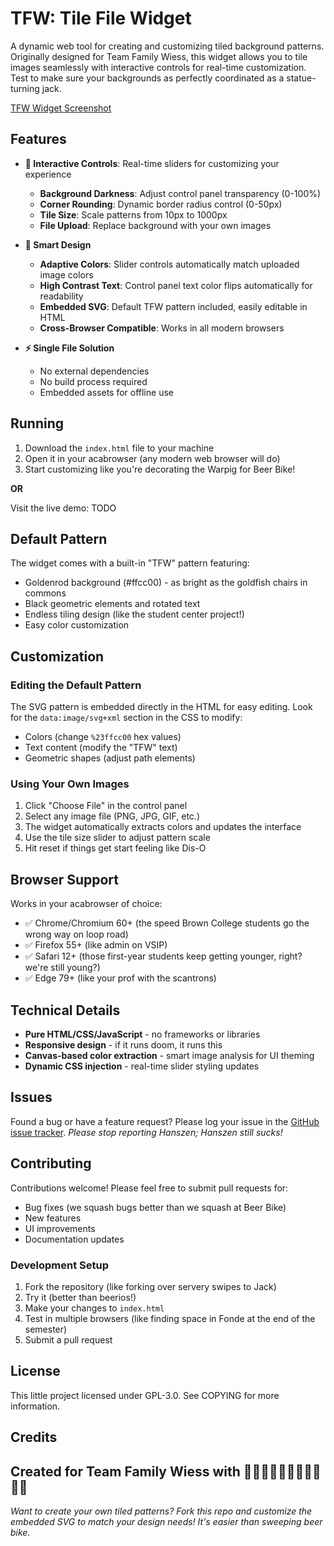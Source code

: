 # TFW: Tile File Widget

A dynamic web tool for creating and customizing tiled background patterns. Originally designed for Team Family Wiess, this widget allows you to tile images seamlessly with interactive controls for real-time customization. Test to make sure your backgrounds as perfectly coordinated as a statue-turning jack.

[TFW Widget Screenshot](screenshot.png)

## Features

- **🎨 Interactive Controls**: Real-time sliders for customizing your experience
  - **Background Darkness**: Adjust control panel transparency (0-100%)
  - **Corner Rounding**: Dynamic border radius control (0-50px)
  - **Tile Size**: Scale patterns from 10px to 1000px
  - **File Upload**: Replace background with your own images

- **🔧 Smart Design**
  - **Adaptive Colors**: Slider controls automatically match uploaded image colors
  - **High Contrast Text**: Control panel text color flips automatically for readability
  - **Embedded SVG**: Default TFW pattern included, easily editable in HTML
  - **Cross-Browser Compatible**: Works in all modern browsers

- **⚡ Single File Solution**
  - No external dependencies
  - No build process required
  - Embedded assets for offline use

## Running

1. Download the `index.html` file to your machine
2. Open it in your acabrowser (any modern web browser will do)
3. Start customizing like you're decorating the Warpig for Beer Bike!

**OR**

Visit the live demo: TODO

## Default Pattern

The widget comes with a built-in "TFW" pattern featuring:
- Goldenrod background (#ffcc00) - as bright as the goldfish chairs in commons
- Black geometric elements and rotated text
- Endless tiling design (like the student center project!)
- Easy color customization

## Customization

### Editing the Default Pattern
The SVG pattern is embedded directly in the HTML for easy editing. Look for the `data:image/svg+xml` section in the CSS to modify:
- Colors (change `%23ffcc00` hex values)
- Text content (modify the "TFW" text)
- Geometric shapes (adjust path elements)

### Using Your Own Images
1. Click "Choose File" in the control panel
2. Select any image file (PNG, JPG, GIF, etc.)
3. The widget automatically extracts colors and updates the interface
4. Use the tile size slider to adjust pattern scale
5. Hit reset if things get start feeling like Dis-O

## Browser Support

Works in your acabrowser of choice:
- ✅ Chrome/Chromium 60+ (the speed Brown College students go the wrong way on loop road)
- ✅ Firefox 55+ (like admin on VSIP)
- ✅ Safari 12+ (those first-year students keep getting younger, right? we're still young?)
- ✅ Edge 79+ (like your prof with the scantrons)

## Technical Details

- **Pure HTML/CSS/JavaScript** - no frameworks or libraries
- **Responsive design** - if it runs doom, it runs this
- **Canvas-based color extraction** - smart image analysis for UI theming
- **Dynamic CSS injection** - real-time slider styling updates

## Issues

Found a bug or have a feature request? Please log your issue in the [GitHub issue tracker](../../issues).
*Please stop reporting Hanszen; Hanszen still sucks!*

## Contributing

Contributions welcome! Please feel free to submit pull requests for:
- Bug fixes (we squash bugs better than we squash at Beer Bike)
- New features
- UI improvements
- Documentation updates

### Development Setup
1. Fork the repository (like forking over servery swipes to Jack)
2. Try it (better than beerios!)
3. Make your changes to `index.html`
4. Test in multiple browsers (like finding space in Fonde at the end of the semester)
5. Submit a pull request

## License

This little project licensed under GPL-3.0. See COPYING for more information.


## Credits

Created for Team Family Wiess with 💛🖤💛🖤💛🖤💛🖤💛🖤💛
---

*Want to create your own tiled patterns? Fork this repo and customize the embedded SVG to match your design needs! It's easier than sweeping beer bike.*
